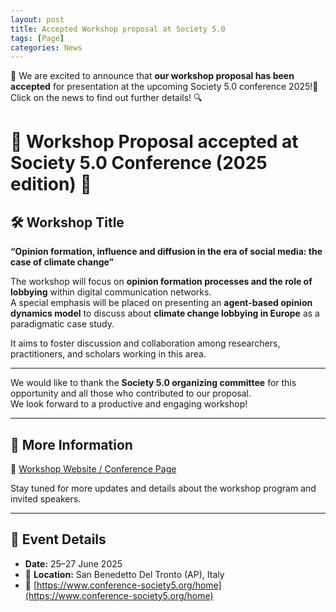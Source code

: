 ```yaml
---
layout: post
title: Accepted Workshop proposal at Society 5.0
tags: [Page]
categories: News
---
```


📣 We are excited to announce that **our workshop proposal has been accepted** for presentation at the upcoming Society 5.0 conference 2025!📝 Click on the news to find out further details! 🔍




# 📢 Workshop Proposal accepted at Society 5.0 Conference (2025 edition) 🎉

## 🛠 Workshop Title  
**“Opinion formation, influence and diffusion in the era of social media: the case of climate change”**

The workshop will focus on **opinion formation processes and the role of lobbying** within digital communication networks.  
A special emphasis will be placed on presenting an **agent-based opinion dynamics model** to discuss about **climate change lobbying in Europe** as a paradigmatic case study.

It aims to foster discussion and collaboration among researchers, practitioners, and scholars working in this area.

---

We would like to thank the **Society 5.0 organizing committee** for this opportunity and all those who contributed to our proposal.  
We look forward to a productive and engaging workshop!

---

## 📄 More Information
🔗 [Workshop Website / Conference Page](https://www.conference-society5.org/home)

Stay tuned for more updates and details about the workshop program and invited speakers.

---

## 📅 Event Details
- **Date:** 25–27 June 2025  
- 📍 **Location:** San Benedetto Del Tronto (AP), Italy  
- 🔗 [https://www.conference-society5.org/home](https://www.conference-society5.org/home)